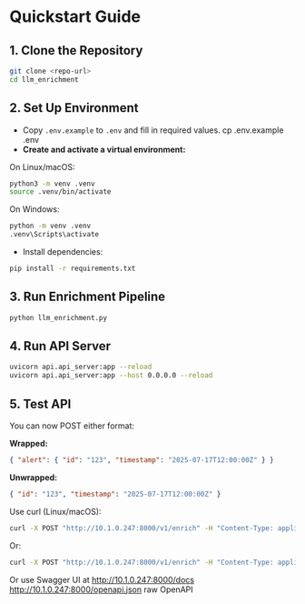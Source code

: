 # Quickstart Guide

## 1. Clone the Repository

```sh
git clone <repo-url>
cd llm_enrichment
```

## 2. Set Up Environment
- Copy `.env.example` to `.env` and fill in required values.
cp .env.example .env
- **Create and activate a virtual environment:**

On Linux/macOS:
```sh
python3 -m venv .venv
source .venv/bin/activate
```

On Windows:
```sh
python -m venv .venv
.venv\Scripts\activate
```

- Install dependencies:

```sh
pip install -r requirements.txt
```

## 3. Run Enrichment Pipeline

```sh
python llm_enrichment.py
```

## 4. Run API Server

```sh
uvicorn api.api_server:app --reload
uvicorn api.api_server:app --host 0.0.0.0 --reload
```

## 5. Test API

You can now POST either format:

**Wrapped:**
```json
{ "alert": { "id": "123", "timestamp": "2025-07-17T12:00:00Z" } }
```

**Unwrapped:**
```json
{ "id": "123", "timestamp": "2025-07-17T12:00:00Z" }
```

Use curl (Linux/macOS):
```sh
curl -X POST "http://10.1.0.247:8000/v1/enrich" -H "Content-Type: application/json" -d '{ "alert": { "id": "123", "timestamp": "2025-07-17T12:00:00Z" } }'
```

Or:
```sh
curl -X POST "http://10.1.0.247:8000/v1/enrich" -H "Content-Type: application/json" -d '{ "id": "123", "timestamp": "2025-07-17T12:00:00Z" }'
```

Or use Swagger UI at http://10.1.0.247:8000/docs  
http://10.1.0.247:8000/openapi.json raw OpenAPI
